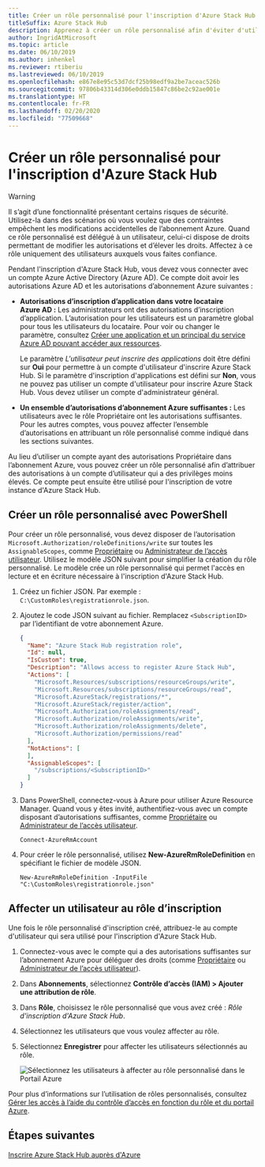 ```yaml
---
title: Créer un rôle personnalisé pour l'inscription d'Azure Stack Hub
titleSuffix: Azure Stack Hub
description: Apprenez à créer un rôle personnalisé afin d'éviter d'utiliser un compte d'administrateur général pour l'inscription d'Azure Stack Hub.
author: IngridAtMicrosoft
ms.topic: article
ms.date: 06/10/2019
ms.author: inhenkel
ms.reviewer: rtiberiu
ms.lastreviewed: 06/10/2019
ms.openlocfilehash: e867e8e95c53d7dcf25b98edf9a2be7aceac526b
ms.sourcegitcommit: 97806b43314d306e0ddb15847c86be2c92ae001e
ms.translationtype: HT
ms.contentlocale: fr-FR
ms.lasthandoff: 02/20/2020
ms.locfileid: "77509668"
---
```

# <a name="create-a-custom-role-for-azure-stack-hub-registration"></a>Créer un rôle personnalisé pour l'inscription d'Azure Stack Hub

> [!WARNING]
> Il s’agit d’une fonctionnalité présentant certains risques de sécurité. Utilisez-la dans des scénarios où vous voulez que des contraintes empêchent les modifications accidentelles de l’abonnement Azure. Quand ce rôle personnalisé est délégué à un utilisateur, celui-ci dispose de droits permettant de modifier les autorisations et d’élever les droits. Affectez à ce rôle uniquement des utilisateurs auxquels vous faites confiance.

Pendant l'inscription d'Azure Stack Hub, vous devez vous connecter avec un compte Azure Active Directory (Azure AD). Ce compte doit avoir les autorisations Azure AD et les autorisations d’abonnement Azure suivantes :

* **Autorisations d’inscription d’application dans votre locataire Azure AD :** Les administrateurs ont des autorisations d’inscription d’application. L’autorisation pour les utilisateurs est un paramètre global pour tous les utilisateurs du locataire. Pour voir ou changer le paramètre, consultez [Créer une application et un principal du service Azure AD pouvant accéder aux ressources](/azure/active-directory/develop/howto-create-service-principal-portal#required-permissions).

    Le paramètre *L'utilisateur peut inscrire des applications* doit être défini sur **Oui** pour permettre à un compte d'utilisateur d'inscrire Azure Stack Hub. Si le paramètre d'inscription d'applications est défini sur **Non**, vous ne pouvez pas utiliser un compte d'utilisateur pour inscrire Azure Stack Hub. Vous devez utiliser un compte d'administrateur général.

* **Un ensemble d’autorisations d’abonnement Azure suffisantes :** Les utilisateurs avec le rôle Propriétaire ont les autorisations suffisantes. Pour les autres comptes, vous pouvez affecter l’ensemble d’autorisations en attribuant un rôle personnalisé comme indiqué dans les sections suivantes.

Au lieu d’utiliser un compte ayant des autorisations Propriétaire dans l’abonnement Azure, vous pouvez créer un rôle personnalisé afin d’attribuer des autorisations à un compte d’utilisateur qui a des privilèges moins élevés. Ce compte peut ensuite être utilisé pour l'inscription de votre instance d'Azure Stack Hub.

## <a name="create-a-custom-role-using-powershell"></a>Créer un rôle personnalisé avec PowerShell

Pour créer un rôle personnalisé, vous devez disposer de l’autorisation `Microsoft.Authorization/roleDefinitions/write` sur toutes les `AssignableScopes`, comme [Propriétaire](/azure/role-based-access-control/built-in-roles#owner) ou [Administrateur de l’accès utilisateur](/azure/role-based-access-control/built-in-roles#user-access-administrator). Utilisez le modèle JSON suivant pour simplifier la création du rôle personnalisé. Le modèle crée un rôle personnalisé qui permet l'accès en lecture et en écriture nécessaire à l'inscription d'Azure Stack Hub.

1. Créez un fichier JSON. Par exemple : `C:\CustomRoles\registrationrole.json`.
2. Ajoutez le code JSON suivant au fichier. Remplacez `<SubscriptionID>` par l’identifiant de votre abonnement Azure.

    ```json
    {
      "Name": "Azure Stack Hub registration role",
      "Id": null,
      "IsCustom": true,
      "Description": "Allows access to register Azure Stack Hub",
      "Actions": [
        "Microsoft.Resources/subscriptions/resourceGroups/write",
        "Microsoft.Resources/subscriptions/resourceGroups/read",
        "Microsoft.AzureStack/registrations/*",
        "Microsoft.AzureStack/register/action",
        "Microsoft.Authorization/roleAssignments/read",
        "Microsoft.Authorization/roleAssignments/write",
        "Microsoft.Authorization/roleAssignments/delete",
        "Microsoft.Authorization/permissions/read"
      ],
      "NotActions": [
      ],
      "AssignableScopes": [
        "/subscriptions/<SubscriptionID>"
      ]
    }
    ```

3. Dans PowerShell, connectez-vous à Azure pour utiliser Azure Resource Manager. Quand vous y êtes invité, authentifiez-vous avec un compte disposant d’autorisations suffisantes, comme [Propriétaire](/azure/role-based-access-control/built-in-roles#owner) ou [Administrateur de l’accès utilisateur](/azure/role-based-access-control/built-in-roles#user-access-administrator).

    ```azurepowershell
    Connect-AzureRmAccount
    ```

4. Pour créer le rôle personnalisé, utilisez **New-AzureRmRoleDefinition** en spécifiant le fichier de modèle JSON.

    ``` azurepowershell
    New-AzureRmRoleDefinition -InputFile "C:\CustomRoles\registrationrole.json"
    ```

## <a name="assign-a-user-to-registration-role"></a>Affecter un utilisateur au rôle d’inscription

Une fois le rôle personnalisé d'inscription créé, attribuez-le au compte d'utilisateur qui sera utilisé pour l'inscription d'Azure Stack Hub.

1. Connectez-vous avec le compte qui a des autorisations suffisantes sur l’abonnement Azure pour déléguer des droits (comme [Propriétaire](/azure/role-based-access-control/built-in-roles#owner) ou [Administrateur de l’accès utilisateur](/azure/role-based-access-control/built-in-roles#user-access-administrator)).
2. Dans **Abonnements**, sélectionnez **Contrôle d’accès (IAM) > Ajouter une attribution de rôle**.
3. Dans **Rôle**, choisissez le rôle personnalisé que vous avez créé : *Rôle d'inscription d'Azure Stack Hub*.
4. Sélectionnez les utilisateurs que vous voulez affecter au rôle.
5. Sélectionnez **Enregistrer** pour affecter les utilisateurs sélectionnés au rôle.

    ![Sélectionnez les utilisateurs à affecter au rôle personnalisé dans le Portail Azure](media/azure-stack-registration-role/assign-role.png)

Pour plus d’informations sur l’utilisation de rôles personnalisés, consultez [Gérer les accès à l’aide du contrôle d’accès en fonction du rôle et du portail Azure](/azure/role-based-access-control/role-assignments-portal).

## <a name="next-steps"></a>Étapes suivantes

[Inscrire Azure Stack Hub auprès d'Azure](azure-stack-registration.md)
